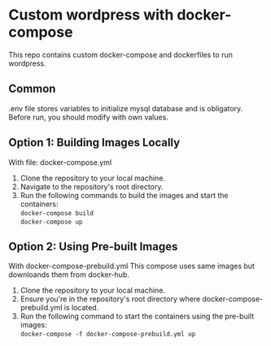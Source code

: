 # Custom wordpress with docker-compose
This repo contains custom docker-compose and dockerfiles to run wordpress. 

## Common
.env file stores variables to initialize mysql database and is obligatory. 
Before run, you should modify with own values.

## Option 1: Building Images Locally
With file: docker-compose.yml

1. Clone the repository to your local machine.
2. Navigate to the repository's root directory.
3. Run the following commands to build the images and start the containers:<br>
```docker-compose build```<br>
```docker-compose up```

## Option 2: Using Pre-built Images 
With docker-compose-prebuild.yml
This compose uses same images but downloands them from docker-hub.
1. Clone the repository to your local machine.
2. Ensure you're in the repository's root directory where docker-compose-prebuild.yml is located.
3. Run the following command to start the containers using the pre-built images: <br>
```docker-compose -f docker-compose-prebuild.yml up```
